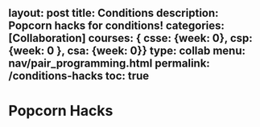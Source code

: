 layout: post
title: Conditions
description: Popcorn hacks for conditions!
categories: [Collaboration]
courses: { csse: {week: 0}, csp: {week: 0 }, csa: {week: 0}}
type: collab
menu: nav/pair_programming.html
permalink: /conditions-hacks
toc: true
---

# Popcorn Hacks
